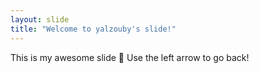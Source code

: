 ```yaml
---
layout: slide
title: "Welcome to yalzouby's slide!"
---
```

This is my awesome slide :tada:
Use the left arrow to go back!
